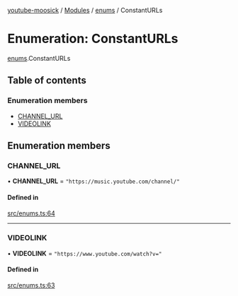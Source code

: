 [youtube-moosick](../README.md) / [Modules](../modules.md) / [enums](../modules/enums.md) / ConstantURLs

# Enumeration: ConstantURLs

[enums](../modules/enums.md).ConstantURLs

## Table of contents

### Enumeration members

- [CHANNEL\_URL](enums.ConstantURLs.md#channel_url)
- [VIDEOLINK](enums.ConstantURLs.md#videolink)

## Enumeration members

### CHANNEL\_URL

• **CHANNEL\_URL** = `"https://music.youtube.com/channel/"`

#### Defined in

[src/enums.ts:64](https://github.com/EvasiveXkiller/youtube-moosick/blob/6a4bb5b/src/enums.ts#L64)

___

### VIDEOLINK

• **VIDEOLINK** = `"https://www.youtube.com/watch?v="`

#### Defined in

[src/enums.ts:63](https://github.com/EvasiveXkiller/youtube-moosick/blob/6a4bb5b/src/enums.ts#L63)
